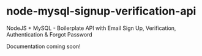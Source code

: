 # node-mysql-signup-verification-api

NodeJS + MySQL - Boilerplate API with Email Sign Up, Verification, Authentication & Forgot Password

Documentation coming soon!